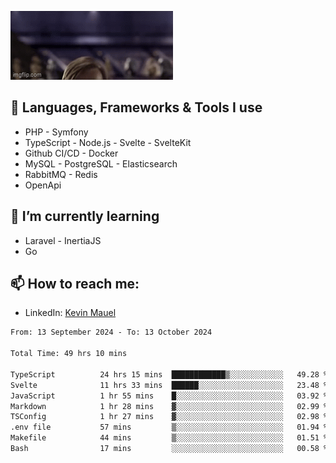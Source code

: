 ![Hello there!](banner.gif)

## 🤖 Languages, Frameworks & Tools I use
- PHP - Symfony
- TypeScript - Node.js - Svelte - SvelteKit
- Github CI/CD - Docker
- MySQL - PostgreSQL - Elasticsearch
- RabbitMQ - Redis
- OpenApi 

## 🌱 I’m currently learning
- Laravel - InertiaJS
- Go

## 📫 How to reach me:
- LinkedIn: [Kevin Mauel](https://www.linkedin.com/in/kevin-mauel/)

<!--START_SECTION:waka-->

```txt
From: 13 September 2024 - To: 13 October 2024

Total Time: 49 hrs 10 mins

TypeScript          24 hrs 15 mins  ████████████▒░░░░░░░░░░░░   49.28 %
Svelte              11 hrs 33 mins  ██████░░░░░░░░░░░░░░░░░░░   23.48 %
JavaScript          1 hr 55 mins    █░░░░░░░░░░░░░░░░░░░░░░░░   03.92 %
Markdown            1 hr 28 mins    ▓░░░░░░░░░░░░░░░░░░░░░░░░   02.99 %
TSConfig            1 hr 27 mins    ▓░░░░░░░░░░░░░░░░░░░░░░░░   02.98 %
.env file           57 mins         ▒░░░░░░░░░░░░░░░░░░░░░░░░   01.94 %
Makefile            44 mins         ▒░░░░░░░░░░░░░░░░░░░░░░░░   01.51 %
Bash                17 mins         ░░░░░░░░░░░░░░░░░░░░░░░░░   00.58 %
```

<!--END_SECTION:waka-->
